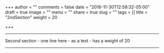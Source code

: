 +++
author = ""
comments = false
date = "2016-11-30T12:58:32-05:00"
draft = true
image = ""
menu = ""
share = true
slug = ""
tags = []
title = "2ndSection"
weight = 20

+++

<hr>
Second section - one line here - as a test - has a weight of 20
<hr>
